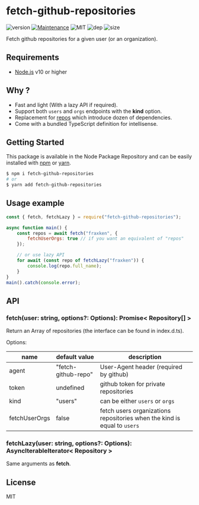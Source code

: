 # fetch-github-repositories
![version](https://img.shields.io/badge/dynamic/json.svg?url=https://raw.githubusercontent.com/fraxken/fetch-github-repositories/master/package.json&query=$.version&label=Version)
[![Maintenance](https://img.shields.io/badge/Maintained%3F-yes-green.svg)](https://github.com/fraxken/fetch-github-repositories/commit-activity)
![MIT](https://img.shields.io/github/license/mashape/apistatus.svg)
![dep](https://img.shields.io/david/fraxken/fetch-github-repositories)
![size](https://img.shields.io/github/languages/code-size/fraxken/fetch-github-repositories)

Fetch github repositories for a given user (or an organization).

## Requirements
- [Node.js](https://nodejs.org/en/) v10 or higher

## Why ?

- Fast and light (With a lazy API if required).
- Support both `users` and `orgs` endpoints with the **kind** option.
- Replacement for [repos](https://github.com/jonschlinkert/repos) which introduce dozen of dependencies.
- Come with a bundled TypeScript definition for intellisense.

## Getting Started

This package is available in the Node Package Repository and can be easily installed with [npm](https://docs.npmjs.com/getting-started/what-is-npm) or [yarn](https://yarnpkg.com).

```bash
$ npm i fetch-github-repositories
# or
$ yarn add fetch-github-repositories
```

## Usage example
```js
const { fetch, fetchLazy } = require("fetch-github-repositories");

async function main() {
    const repos = await fetch("fraxken", {
        fetchUserOrgs: true // if you want an equivalent of "repos"
    });

    // or use lazy API
    for await (const repo of fetchLazy("fraxken")) {
        console.log(repo.full_name);
    }
}
main().catch(console.error);
```

## API

### fetch(user: string, options?: Options): Promise< Repository[] >
Return an Array of repositories (the interface can be found in index.d.ts).

Options:

| name | default value | description |
| --- | --- | --- |
| agent | "fetch-github-repo" | User-Agent header (required by github) |
| token | undefined | github token for private repositories |
| kind | "users" | can be either `users` or `orgs` |
| fetchUserOrgs | false | fetch users organizations repositories when the kind is equal to `users` |

### fetchLazy(user: string, options?: Options): AsyncIterableIterator< Repository >
Same arguments as **fetch**.

## License
MIT
